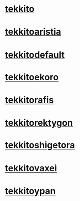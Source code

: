 # [tekkito](https://cdn.discordapp.com/attachments/960955883284729906/1057278342887387136/tekkito.osk)
# [tekkitoaristia](https://cdn.discordapp.com/attachments/960955883284729906/1057275878339514398/tekkitoaristia.osk)
# [tekkitodefault](https://cdn.discordapp.com/attachments/960955883284729906/1057276414807777320/tekkitodefault.osk)
# [tekkitoekoro](https://cdn.discordapp.com/attachments/960955883284729906/1057276638334816286/tekkitoekoro.osk)
# [tekkitorafis](https://cdn.discordapp.com/attachments/960955883284729906/1057276987598708777/tekkitorafis.osk)
# [tekkitorektygon](https://cdn.discordapp.com/attachments/960955883284729906/1057277243103137873/tekkitorektygon.osk)
# [tekkitoshigetora](https://cdn.discordapp.com/attachments/960955883284729906/1057277617553813554/tekkitoshigetora.osk)
# [tekkitovaxei](https://cdn.discordapp.com/attachments/960955883284729906/1057277908919537725/tekkitovaxei.osk)
# [tekkitoypan](https://cdn.discordapp.com/attachments/960955883284729906/1057278090922967060/tekkitoypan.osk)
